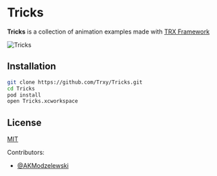 # Tricks

**Tricks** is a collection of animation examples made with [TRX Framework](https://github.com/Trxy/TRX)

![Tricks](https://trxy.github.io/TRX/tricks.gif)

## Installation

```bash
git clone https://github.com/Trxy/Tricks.git
cd Tricks
pod install
open Tricks.xcworkspace
```

## License

[MIT](LICENSE)

Contributors: 
- [@AKModzelewski](https://twitter.com/AKModzelewski)